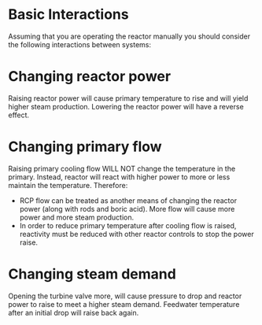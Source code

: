 # Basic Interactions

Assuming that you are operating the reactor manually you should consider the following interactions between systems:

# Changing reactor power

Raising reactor power will cause primary temperature to rise and will yield higher steam production. Lowering the reactor power will have a reverse effect.

# Changing primary flow

Raising primary cooling flow WILL NOT change the temperature in the primary. Instead, reactor will react with higher power to more or less maintain the temperature. Therefore:
- RCP flow can be treated as another means of changing the reactor power (along with rods and boric acid). More flow will cause more power and more steam production.
- In order to reduce primary temperature after cooling flow is raised, reactivity must be reduced with other reactor controls to stop the power raise.

# Changing steam demand

Opening the turbine valve more, will cause pressure to drop and reactor power to raise to meet a higher steam demand. Feedwater temperature after an initial drop will raise back again.
